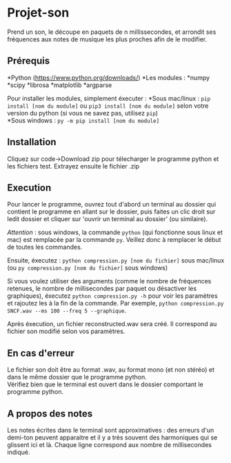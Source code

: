 # Projet-son

Prend un son, le découpe en paquets de n millissecondes, et arrondit ses fréquences aux notes de musique les plus proches afin de le modifier.

## Prérequis

*Python (https://www.python.org/downloads/)
*Les modules :
    *numpy
    *scipy
    *librosa
    *matplotlib
    *argparse


Pour installer les modules, simplement éxecuter :
*Sous mac/linux :
    `pip install [nom du module]` ou `pip3 install [nom du module]` selon votre version du python (si vous ne savez pas, utilisez `pip`)  
*Sous windows :
    `py -m pip install [nom du module]`

## Installation
Cliquez sur code->Download zip pour télecharger le programme python et les fichiers test.
Extrayez ensuite le fichier .zip

## Execution
Pour lancer le programme, ouvrez tout d'abord un terminal au dossier qui contient le programme en allant sur le dossier, puis faites un clic droit sur ledit dossier et cliquer sur 'ouvrir un terminal au dossier' (ou similaire).

*Attention* : sous windows, la commande `python` (qui fonctionne sous linux et mac) est remplacée par la commande `py`. Veillez donc à remplacer le début de toutes les commandes.

Ensuite,  éxecutez :
`python compression.py [nom du fichier]` sous mac/linux (ou `py compression.py [nom du fichier]` sous windows)

Si vous voulez utiliser des arguments (comme le nombre de fréquences retenues, le nombre de millisecondes par paquet ou désactiver les graphiques), éxecutez `python compression.py -h` pour voir les paramètres et rajoutez les à la fin de la commande. Par exemple, `python compression.py SNCF.wav --ms 100 --freq 5 --graphique`.

Après éxecution, un fichier reconstructed.wav sera créé. Il correspond au fichier son modifié selon vos paramètres.

## En cas d'erreur
Le fichier son doit être au format .wav, au format mono (et non stéréo) et dans le même dossier que le programme python.  
Vérifiez bien que le terminal est ouvert dans le dossier comportant le programme python.

## A propos des notes
Les notes écrites dans le terminal sont approximatives : des erreurs d'un demi-ton peuvent apparaitre et il y a très souvent des harmoniques qui se glissent ici et là. Chaque ligne correspond aux nombre de millisecondes indiqué.
